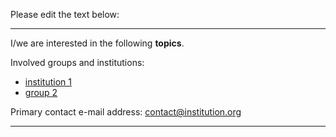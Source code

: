 Please edit the text below:

----

I/we are interested in the following **topics**.

Involved groups and institutions:

* [institution 1](http://webpage)
* [group 2](http://webpage)

Primary contact e-mail address: contact@institution.org

----
